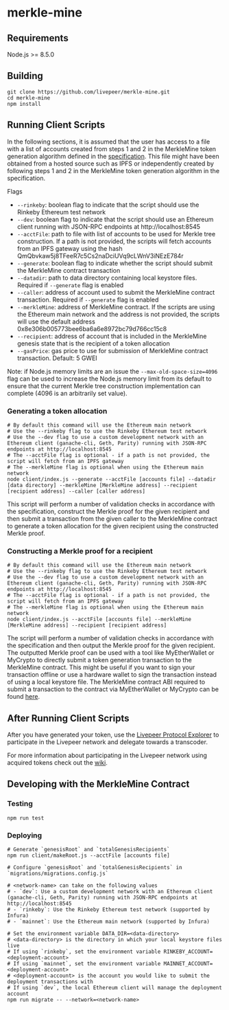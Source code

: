 # merkle-mine

## Requirements

Node.js >= 8.5.0

## Building

```
git clone https://github.com/livepeer/merkle-mine.git
cd merkle-mine
npm install
```

## Running Client Scripts

In the following sections, it is assumed that the user has access to a file with a list of accounts created from steps 1 and 2 in the MerkleMine token generation algorithm
defined in the [specification](SPEC.md). This file might have been obtained from a hosted source such as IPFS or independently created by following steps 1 and 2 in the MerkleMine
token generation algorithm in the specification.

Flags
- `--rinkeby`: boolean flag to indicate that the script should use the Rinkeby Ethereum test network
- `--dev`: boolean flag to indicate that the script should use an Ethereum client running with JSON-RPC endpoints at http://localhost:8545
- `--acctFile`: path to file with list of accounts to be used for Merkle tree construction. If a path is not provided, the scripts will fetch accounts from an IPFS gateway using the hash QmQbvkaw5j8TFeeR7c5Cs2naDciUVq9cLWnV3iNEzE784r
- `--generate`: boolean flag to indicate whether the script should submit the MerkleMine contract transaction
- `--datadir`: path to data directory containing local keystore files. Required if `--generate` flag is enabled
- `--caller`: address of account used to submit the MerkleMine contract transaction. Required if `--generate` flag is enabled
- `--merkleMine`: address of MerkleMine contract. If the scripts are using the Ethereum main network and the address is not provided, the scripts will use the default address 0x8e306b005773bee6ba6a6e8972bc79d766cc15c8
- `--recipient`: address of account that is included in the MerkleMine genesis state that is the recipient of a token allocation
- `--gasPrice`: gas price to use for submission of MerkleMine contract transaction. Default: 5 GWEI

Note: if Node.js memory limits are an issue the `--max-old-space-size=4096` flag can be used to increase the Node.js memory limit from its default to ensure that the current Merkle tree construction implementation can complete (4096 is an arbitrarily set value).

### Generating a token allocation

```
# By default this command will use the Ethereum main network
# Use the --rinkeby flag to use the Rinkeby Ethereum test network
# Use the --dev flag to use a custom development network with an Ethereum client (ganache-cli, Geth, Parity) running with JSON-RPC endpoints at http://localhost:8545
# The --acctFile flag is optional - if a path is not provided, the script will fetch from an IPFS gateway
# The --merkleMine flag is optional when using the Ethereum main network
node client/index.js --generate --acctFile [accounts file] --datadir [data directory] --merkleMine [MerkleMine address] --recipient [recipient address] --caller [caller address]
```

This script will perform a number of validation checks in accordance with the specification, construct the Merkle proof for the given recipient and then submit
a transaction from the given caller to the MerkleMine contract to generate a token allocation for the given recipient using the constructed Merkle proof.

### Constructing a Merkle proof for a recipient

```
# By default this command will use the Ethereum main network
# Use the --rinkeby flag to use the Rinkeby Ethereum test network
# Use the --dev flag to use a custom development network with an Ethereum client (ganache-cli, Geth, Parity) running with JSON-RPC endpoints at http://localhost:8545
# The --acctFile flag is optional - if a path is not provided, the script will fetch from an IPFS gateway
# The --merkleMine flag is optional when using the Ethereum main network
node client/index.js --acctFile [accounts file] --merkleMine [MerkleMine address] --recipient [recipient address]
```

The script will perform a number of validation checks in accordance with the specification and then output the Merkle proof for the given recipient. The outputted Merkle proof
can be used with a tool like MyEtherWallet or MyCrypto to directly submit a token generation transaction to the MerkleMine contract. This might be useful if you want to sign your transaction offline or
use a hardware wallet to sign the transaction instead of using a local keystore file. The MerkleMine contract ABI required to submit a transaction to the contract via MyEtherWallet or
MyCrypto can be found [here](https://github.com/livepeer/merkle-mine/blob/master/client/lib/artifacts/MerkleMine.json).

## After Running Client Scripts

After you have generated your token, use the [Livepeer Protocol Explorer](https://explorer.livepeer.org/) to participate in the Livepeer network and delegate towards a transcoder.

For more information about participating in the Livepeer network using acquired tokens check out the [wiki](https://github.com/livepeer/wiki/wiki).

## Developing with the MerkleMine Contract

### Testing

```
npm run test
```

### Deploying

```
# Generate `genesisRoot` and `totalGenesisRecipients`
npm run client/makeRoot.js --acctFile [accounts file]

# Configure `genesisRoot` and `totalGenesisRecipients` in `migrations/migrations.config.js`

# <network-name> can take on the following values
# - `dev`: Use a custom development network with an Ethereum client (ganache-cli, Geth, Parity) running with JSON-RPC endpoints at http://localhost:8545
# - `rinkeby`: Use the Rinkeby Ethereum test network (supported by Infura)
# - `mainnet`: Use the Ethereum main network (supported by Infura)

# Set the environment variable DATA_DIR=<data-directory>
# <data-directory> is the directory in which your local keystore files live
# If using `rinkeby`, set the environment variable RINKEBY_ACCOUNT=<deployment-account>
# If using `mainnet`, set the environment variable MAINNET_ACCOUNT=<deployment-account>
# <deployment-account> is the account you would like to submit the deployment transactions with
# If using `dev`, the local Ethereum client will manage the deployment account
npm run migrate -- --network=<network-name>
```
